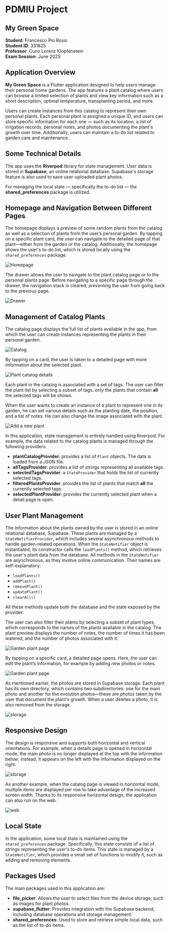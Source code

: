 # PDMIU Project  
## My Green Space  

**Student**: Francesco Pio Rossi  
**Student ID**: 331825  
**Professor**: Cuno Lorenz Klopfenstein  
**Exam Session**: June 2025  

## Application Overview  

**My Green Space** is a Flutter application designed to help users manage their personal home gardens. The app features a plant catalog where users can browse a limited selection of plants and view key information such as a short description, optimal temperature, transplanting period, and more.  

Users can create instances from this catalog to represent their own personal plants. Each personal plant is assigned a unique ID, and users can store specific information for each one — such as its location, a list of irrigation records, personal notes, and photos documenting the plant's growth over time. Additionally, users can maintain a to-do list related to garden care and maintenance.  

## Some Technical Details  

The app uses the **Riverpod** library for state management. User data is stored in **Supabase**, an online relational database. Supabase's storage feature is also used to save user-uploaded plant photos. 

For managing the local state — specifically the to-do list — the **shared_preferences** package is utilized.  

 ## Homepage and Navigation Between Different Pages
 
The homepage displays a preview of some random plants from the catalog as well as a selection of plants from the user’s personal garden. By tapping on a specific plant card, the user can navigate to the detailed page of that plant—either from the garden or the catalog. Additionally, the homepage shows the user's to-do list, which is stored locally using the `shared_preferences` package.

![Homepage](assets/homepage.jpeg)

The drawer allows the user to navigate to the plant catalog page or to the personal plants page. Before navigating to a specific page through the drawer, the navigation stack is cleared, preventing the user from going back to the previous page.

![Drawer](assets/drawer.jpeg)

## Management of Catalog Plants
The catalog page displays the full list of plants available in the app, from which the user can create instances representing the plants in their personal garden.

![Catalog](assets/catalog.jpeg)

By tapping on a card, the user is taken to a detailed page with more information about the selected plant.

![Plant catalog details](assets/plant_catalog_details.jpeg)

Each plant in the catalog is associated with a set of tags. The user can filter the plant list by selecting a subset of tags: only the plants that contain **all** the selected tags will be shown. 

When the user wants to create an instance of a plant to represent one in its garden, he can set various details such as the planting date, the position, and a list of notes. He can also change the image associated with the plant.

![Add a new plant](assets/add_plant.jpeg)

In this application, state management is entirely handled using Riverpod. For example, the data related to the catalog plants is managed through the following providers:

- **plantCatalogProvider**: provides a list of `Plant` objects. The data is loaded from a JSON file.
- **allTagsProvider**: provides a list of strings representing all available tags.
- **selectedTagsProvider**: a `StateProvider` that holds the list of currently selected tags.
- **filteredPlantsProvider**: provides the list of plants that match **all** the currently selected tags.
- **selectedPlantProvider**: provides the currently selected plant when a detail page is open.

## User Plant Management
The information about the plants owned by the user is stored in an online relational database, Supabase. These plants are managed by a `StateNotifierProvider`, which includes several asynchronous methods to handle garden-related operations. When the `StateNotifier` object is instantiated, its constructor calls the `loadPlants()` method, which retrieves the user's plant data from the database. All methods in the `StateNotifier` are asynchronous, as they involve online communication. Their names are self-explanatory:

- `loadPlants()`
- `addPlant()`
- `removePlant()`
- `updatePlant()`
- `clearAll()`

All these methods update both the database and the state exposed by the provider.

The user can also filter their plants by selecting a subset of plant types, which corresponds to the names of the plants available in the catalog. The plant preview displays the number of notes, the number of times it has been watered, and the number of photos associated with it.

![Garden plant page](assets/garden_plant_page.jpeg)

By tapping on a specific card, a detailed page opens. Here, the user can edit the plant’s information, for example by adding new photos or notes.

![Garden plant page](assets/specific_garden_plant.jpeg)

As mentioned earlier, the photos are stored in Supabase storage. Each plant has its own directory, which contains two subdirectories: one for the main photo and another for the evolution photos—these are photos taken by the user that document the plant's growth. When a user deletes a photo, it is also removed from the storage.

![storage](assets/storage.PNG)

## Responsive Design
The design is responsive and supports both horizontal and vertical orientations. For example, when a details page is opened in horizontal mode, the main photo is no longer displayed at the top with the information below; instead, it appears on the left with the information displayed on the right.

![storage](assets/responsive.jpeg)

As another example, when the catalog page is viewed in horizontal mode, multiple items are displayed per row to take advantage of the increased screen width. Thanks to its responsive horizontal design, the application can also run on the web.

![web](assets/web.PNG)

## Local State
In the application, some local state is maintained using the `shared_preferences` package. Specifically, this state consists of a list of strings representing the user's to-do items. This state is managed by a `StateNotifier`, which provides a small set of functions to modify it, such as adding and removing elements.

## Packages Used

The main packages used in this application are:

- **file_picker**: Allows the user to select files from the device storage, such as images for plant photos.
- **supabase_flutter**: Provides integration with the Supabase backend, including database operations and storage management.
- **shared_preferences**: Used to store and retrieve simple local data, such as the list of to-do items.




 
